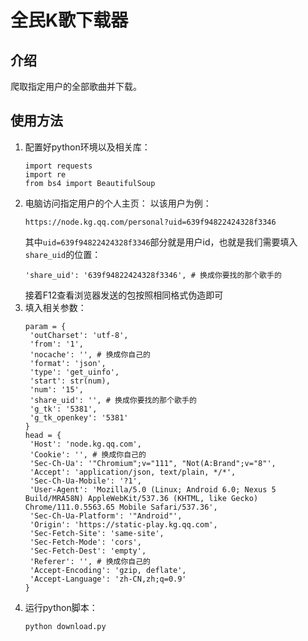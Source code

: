 # 全民K歌下载器
## 介绍
爬取指定用户的全部歌曲并下载。
## 使用方法
1. 配置好python环境以及相关库：
   ```
   import requests
   import re
   from bs4 import BeautifulSoup
   ```
2. 电脑访问指定用户的个人主页：
   以该用户为例：
   ```
   https://node.kg.qq.com/personal?uid=639f94822424328f3346
   ```
   其中`uid=639f94822424328f3346`部分就是用户id，也就是我们需要填入`share_uid`的位置：
   ```
   'share_uid': '639f94822424328f3346', # 换成你要找的那个歌手的
   ```
   接着F12查看浏览器发送的包按照相同格式伪造即可
4. 填入相关参数：
   ```
   param = {
    'outCharset': 'utf-8',
    'from': '1',
    'nocache': '', # 换成你自己的
    'format': 'json',
    'type': 'get_uinfo',
    'start': str(num),
    'num': '15',
    'share_uid': '', # 换成你要找的那个歌手的
    'g_tk': '5381',
    'g_tk_openkey': '5381'
   }
   head = {
    'Host': 'node.kg.qq.com',
    'Cookie': '', # 换成你自己的
    'Sec-Ch-Ua': '"Chromium";v="111", "Not(A:Brand";v="8"',
    'Accept': 'application/json, text/plain, */*',
    'Sec-Ch-Ua-Mobile': '?1',
    'User-Agent': 'Mozilla/5.0 (Linux; Android 6.0; Nexus 5 Build/MRA58N) AppleWebKit/537.36 (KHTML, like Gecko) Chrome/111.0.5563.65 Mobile Safari/537.36',
    'Sec-Ch-Ua-Platform': '"Android"',
    'Origin': 'https://static-play.kg.qq.com',
    'Sec-Fetch-Site': 'same-site',
    'Sec-Fetch-Mode': 'cors',
    'Sec-Fetch-Dest': 'empty',
    'Referer': '', # 换成你自己的
    'Accept-Encoding': 'gzip, deflate',
    'Accept-Language': 'zh-CN,zh;q=0.9'
   }
   ```
5. 运行python脚本：
   ```
   python download.py
   ```
